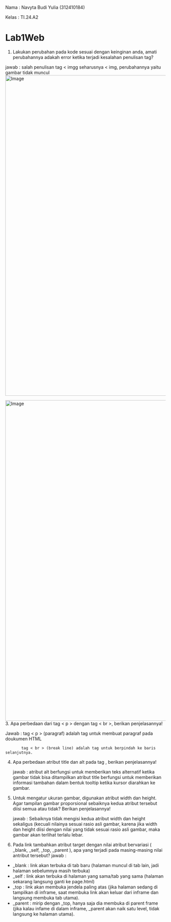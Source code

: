 Nama : Navyta Budi Yulia (312410184)

Kelas : TI.24.A2

# Lab1Web
1. Lakukan perubahan pada kode sesuai dengan keinginan anda, amati perubahannya adakah
error ketika terjadi kesalahan penulisan tag?

jawab : salah penulisan tag < imgg seharusnya < img, perubahannya yaitu gambar tidak muncul
<img width="1920" height="1008" alt="Image" src="https://github.com/user-attachments/assets/cef2ec5d-cf4b-4325-8511-51916a1caed5" />

<img width="1920" height="1008" alt="Image" src="https://github.com/user-attachments/assets/0d922dc3-1259-46e6-8ac5-6c463e0df768" />
3. Apa perbedaan dari tag < p > dengan tag < br >, berikan penjelasannya! 
   
   Jawab : tag < p > (paragraf) adalah tag untuk membuat paragraf pada doukumen HTML
   
           tag < br > (break line) adalah tag untuk berpindah ke baris selanjutnya.
        
4. Apa perbedaan atribut title dan alt pada tag <img>, berikan penjelasannya!
   
   jawab : atribut alt berfungsi untuk memberikan teks alternatif ketika gambar tidak bisa ditampilkan
        atribut title berfungsi untuk memberikan informasi tambahan dalam bentuk tooltip ketika kursor diarahkan ke gambar.
        
5. Untuk mengatur ukuran gambar, digunakan atribut width dan height. Agar tampilan gambar proporsional sebaiknya kedua atribut tersebut diisi semua atau tidak? Berikan penjelasannya!

   jawab : Sebaiknya tidak mengisi kedua atribut width dan height sekaligus (kecuali nilainya sesuai rasio asli gambar, karena jika width dan height diisi dengan nilai yang tidak sesuai rasio asli gambar, maka gambar akan    terlihat terlalu lebar.

6. Pada link tambahkan atribut target dengan nilai atribut bervariasi ( _blank, _self, _top, _parent ), apa yang terjadi pada masing-masing nilai antribut tersebut?
jawab :
-  _blank : link akan terbuka di tab baru (halaman muncul di tab lain, jadi halaman sebelumnya masih  terbuka)
-  _self : link akan terbuka di halaman yang sama/tab yang sama (halaman sekarang langsung ganti ke page.html)
-  _top : link akan membuka jendela paling atas (jika halaman sedang di tampilkan di inframe, saat membuka link akan keluar dari inframe dan langsung membuka tab utama).
-  _parent : mirip dengan _top, hanya saja dia membuka di parent frame (jika kalau infame di dalam inframe, _parent akan naik satu level, tidak langsung ke halaman utama).
